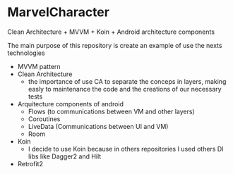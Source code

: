 # MarvelCharacter


Clean Architecture + MVVM + Koin + Android architecture components 

The main purpose of this repository is create an example of use the nexts technologies

- MVVM pattern
- Clean Architecture
  - the importance of use CA to separate the conceps in layers, making easly to maintenance the code and the creations of our necessary tests
- Arquitecture components of android
  - Flows (to communications between VM and other layers)
  - Coroutines
  - LiveData (Communications between UI and VM)
  - Room
- Koin
  - I decide to use Koin because in others repositories I used others DI libs like Dagger2 and Hilt
- Retrofit2


